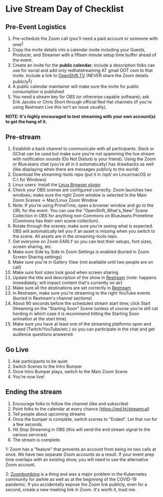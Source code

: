 # Live Stream Day of Checklist

## Pre-Event Logistics

1. Pre-schedule the Zoom call (you'll need a paid account or someone with one)<sup>[1](#footnote1)</sup>
1. Copy the invite details into a calendar invite including your Guests, Producer, and Streamer with a fifteen minute setup time buffer ahead of the event.
1. Create an invite for the **public calendar**; include a description folks can use for social and add only redhatstreaming AT gmail DOT com to that invite. Include a link to [OpenShift.TV](https://openshift.tv) (NEVER share the Zoom details publicly<sup>[2](#footnote2)</sup>)
1. A public calendar maintainer will make sure the invite for public consumption is published
1. You need a stream key for OBS (or otherwise capable software); ask Erik Jacobs or Chris Short through official Red Hat channels (if you're using Restream Live this isn't an issue usually).

**NOTE: It's highly encouraged to test streaming with your own account(s) to get the hang of it.**

## Pre-stream

1. Establish a back channel to communicate with all participants. Slack or GChat can be used but make sure you're not spamming the live stream with notification sounds (Do Not Disturb is your friend). Using the Zoom or BlueJeans chat (you're all in it automatically) has drawbacks as well (like displaying when there are messages publicly to the world)
1. Download the streaming-tools repo (put it in /opt/ on Linux/macOS or C:\ for Windows)
1. Linux users: Install the [Linux Browser plugin](https://github.com/cloud-platforms-streaming/streaming-docs/blob/master/streamers-guide.md#linux-browser-plugin)
1. Check your OBS scenes are configured correctly. Zoom launches two windows; make sure the right Zoom window is selected in the Main Zoom Scenes -> Mac/Linux Zoom Window
1. Note: If you're using PrimeTime, open a browser window and go to the URL for the event. You can use the "OpenShift_What's_New" Scene Collection in OBS for anything non-Commons on BlueJeans Primetime (Commons has their own scene collection).
1. Rotate through the scenes; make sure you're seeing what is expected. OBS will automatically tell you if an asset is missing when you switch to the scene. All assets are in the streaming-tools repo.
1. Get everyone on Zoom EARLY so you can test their setups, font sizes, screen sharing, etc.
1. Make sure Side by Side in Zoom Settings is enabled (buried in Zoom Screen Sharing settings)
1. Make sure you're in Gallery View (not available until two people are on call)
1. Make sure font sizes look good when screen sharing
1. Update the title and description of the show in [Restream](https://app.restream.io/titles) (note: happens immediately; will impact content that's currently on air)
1. Make sure all the destinations are set correctly in [Restream](https://restream.io/channel)
1. In Restream, make sure you're streaming to the right YouTube events (buried in Restream's channel sections)
1. About 90 seconds before the scheduled stream start time; click Start Streaming on the "Starting Soon" Scene (unless of course you're still cat herding in which case it is recommend hitting the Starting Soon animation at the start time).
1. Make sure you have at least one of the streaming platforms open and muted (Twitch/YouTube/etc.) so you can participate in the chat and get audience questions answered.

## Go Live

1. Ask participants to be quiet
1. Switch Scenes to the Intro Bumper
1. Once Intro Bumper plays, switch to the Main Zoom Scene
1. You're now live!

## Ending the stream

1. Encourage folks to follow the channel (like and subscribe)
1. Point folks to the calendar at every chance (https://red.ht/streamcal)
1. Tell people about upcoming streams
1. Once the bumper is complete, switch scenes to "Ended". Let that run for a few seconds.
1. Hit Stop Streaming in OBS (this will send the end stream signal to the various services)
1. The stream is complete.

<a name="footnote1">1</a>: Zoom has a "feature" that prevents an account from being on two calls at once. We have two separate Zoom accounts as a result. If your event prep time overlaps with an existing show, you will need to use the alternative Zoom account.

<a name="footnote2">2</a>: [Zoombombing](https://en.wikipedia.org/wiki/Zoombombing) is a thing and was a major problem in the Kubernetes community for awhile as well as at the beginning of the COVID-19 pandemic. If you accidentally expose the Zoom link publicly, even for a second, create a new meeting link in Zoom. It's worth it, trust me.
